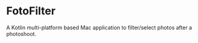 # FotoFilter
A Kotlin multi-platform based Mac application to filter/select photos after a photoshoot.
